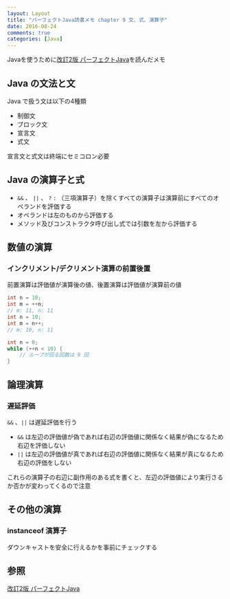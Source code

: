 ```yaml
---
layout: Layout
title: "パーフェクトJava読書メモ chapter 9 文、式、演算子"
date: 2016-08-24
comments: true
categories: [Java]
---
```


Javaを使うために[改訂2版 パーフェクトJava](http://www.amazon.co.jp/gp/product/4774166855/ref=as_li_ss_tl?ie=UTF8&camp=247&creative=7399&creativeASIN=4774166855&linkCode=as2&tag=sojiro14-22)を読んだメモ

## Java の文法と文
Java で扱う文は以下の4種類

* 制御文
* ブロック文
* 宣言文
* 式文

宣言文と式文は終端にセミコロン必要

## Java の演算子と式
* `&&` 、 `||` 、 `?` `:` （三項演算子）を除くすべての演算子は演算前にすべてのオペランドを評価する
* オペランドは左のものから評価する
* メソッド及びコンストラクタ呼び出し式では引数を左から評価する

## 数値の演算
### インクリメント/デクリメント演算の前置後置
前置演算は評価値が演算後の値、後置演算は評価値が演算前の値

```java
int n = 10;
int m = ++n;
// m: 11, n: 11
int n = 10;
int m = n++;
// m: 10, n: 11
```
```java
int n = 0;
while (++n < 10) {
    // ループが回る回数は 9 回
}
```

## 論理演算
### 遅延評価
`&&` 、`||` は遅延評価を行う

* `&&` は左辺の評価値が偽であれば右辺の評価値に関係なく結果が偽になるため右辺を評価しない
* `||` は左辺の評価値が真であれば右辺の評価値に関係なく結果が真になるため右辺の評価をしない

これらの演算子の右辺に副作用のある式を書くと、左辺の評価値により実行さるか否かが変わってくるので注意

## その他の演算
### instanceof 演算子
ダウンキャストを安全に行えるかを事前にチェックする

## 参照
[改訂2版 パーフェクトJava](http://www.amazon.co.jp/gp/product/4774166855/ref=as_li_ss_tl?ie=UTF8&camp=247&creative=7399&creativeASIN=4774166855&linkCode=as2&tag=sojiro14-22)
